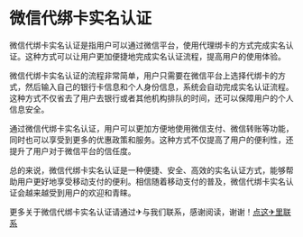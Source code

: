 # 微信代绑卡实名认证

微信代绑卡实名认证是指用户可以通过微信平台，使用代理绑卡的方式完成实名认证。这种方式可以让用户更加便捷地完成实名认证流程，提高用户的使用体验。

微信代绑卡实名认证的流程非常简单，用户只需要在微信平台上选择代绑卡的方式，然后输入自己的银行卡信息和个人身份信息，系统会自动完成实名认证流程。这种方式不仅省去了用户去银行或者其他机构排队的时间，还可以保障用户的个人信息安全。

通过微信代绑卡实名认证，用户可以更加方便地使用微信支付、微信转账等功能，同时也可以享受到更多的优惠政策和服务。这种方式不仅提高了用户的便利性，还提升了用户对于微信平台的信任度。

总的来说，微信代绑卡实名认证是一种便捷、安全、高效的实名认证方式，能够帮助用户更好地享受移动支付的便利。相信随着移动支付的普及，微信代绑卡实名认证会越来越受到用户的欢迎和青睐。

更多关于微信代绑卡实名认证请通过✈与我们联系，感谢阅读，谢谢！[点这✈里联系](https://1.k02.cc)